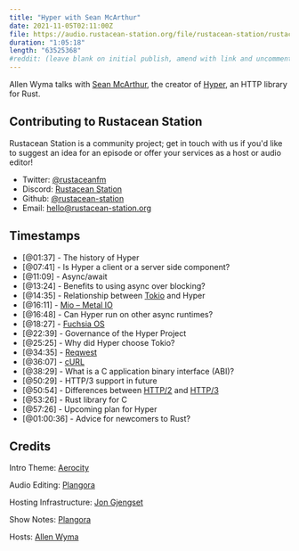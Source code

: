 ```yaml
---
title: "Hyper with Sean McArthur"
date: 2021-11-05T02:11:00Z
file: https://audio.rustacean-station.org/file/rustacean-station/rustacean-station-e045-sean-mcarthur.mp3
duration: "1:05:18"
length: "63525368"
#reddit: (leave blank on initial publish, amend with link and uncomment this line after Reddit thread has been posted)
---
```

Allen Wyma talks with [Sean McArthur](https://twitter.com/seanmonstar), the creator of [Hyper](https://github.com/hyperium/hyper), an HTTP library for Rust.


## Contributing to Rustacean Station

Rustacean Station is a community project; get in touch with us if you'd like to suggest an idea for an episode or offer your services as a host or audio editor!

- Twitter: [@rustaceanfm](https://twitter.com/rustaceanfm)
- Discord: [Rustacean Station](https://discord.gg/cHc3Gyc)
- Github: [@rustacean-station](https://github.com/rustacean-station/)
- Email: [hello@rustacean-station.org](mailto:hello@rustacean-station.org)

## Timestamps 
- [@01:37] - The history of Hyper
- [@07:41] - Is Hyper a client or a server side component?
- [@11:09] - Async/await
- [@13:24] - Benefits to using async over blocking?
- [@14:35] - Relationship between [Tokio](https://github.com/tokio-rs/tokio) and Hyper
- [@16:11] - [Mio – Metal IO](https://github.com/tokio-rs/mio)
- [@16:48] - Can Hyper run on other async runtimes?
- [@18:27] - [Fuchsia OS](https://fuchsia.dev/)
- [@22:39] - Governance of the Hyper Project
- [@25:25] - Why did Hyper choose Tokio?
- [@34:35] - [Reqwest](https://github.com/seanmonstar/reqwest)
- [@36:07] - [cURL](https://curl.se/)
- [@38:29] - What is a C application binary interface (ABI)?
- [@50:29] - HTTP/3 support in future
- [@50:54] - Differences between [HTTP/2](https://http2.github.io/) and [HTTP/3](https://blog.cloudflare.com/http3-the-past-present-and-future/)
- [@53:26] - Rust library for C
- [@57:26] - Upcoming plan for Hyper
- [@01:00:36] - Advice for newcomers to Rust?

## Credits
Intro Theme: [Aerocity](https://twitter.com/AerocityMusic)

Audio Editing: [Plangora](https://twitter.com/plangora)

Hosting Infrastructure: [Jon Gjengset](https://twitter.com/jonhoo/)

Show Notes: [Plangora](https://twitter.com/plangora)

Hosts: [Allen Wyma](https://twitter.com/allenwyma)